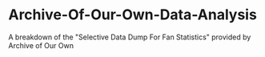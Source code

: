 # Archive-Of-Our-Own-Data-Analysis
A breakdown of the "Selective Data Dump For Fan Statistics" provided by Archive of Our Own
